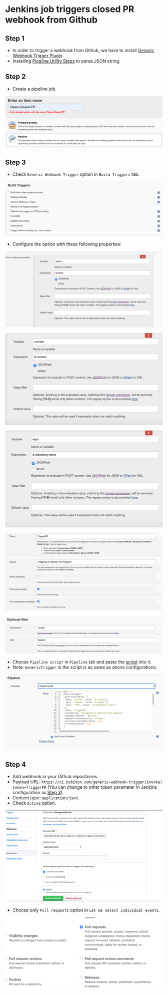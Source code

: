 # Jenkins job triggers closed PR webhook from Github

## Step 1
- In order to trigger a webhook from Github, we have to install [Generic Webhook Trigger Plugin](https://wiki.jenkins.io/display/JENKINS/Generic+Webhook+Trigger+Plugin).
- Installing [Pipeline Utility Steps](https://jenkins.io/doc/pipeline/steps/pipeline-utility-steps/) to parse JSON string.

## Step 2
- Create a pipeline job.

![Step 2](/img/step2.png)

## Step 3
- Check `Generic Webhook Trigger` option in `Build Triggers` tab.

![Step 3-1](/img/step3-1.png)

- Configure the option with these following properties:

![Step 3-2](/img/step3-2.png)

![Step 3-3](/img/step3-3.png)

![Step 3-4](/img/step3-4.png)

![Step 3-5](/img/step3-5.png)

![Step 3-6](/img/step3-6.png)

- Choose `Pipeline script` in `Pipeline` tab and paste the [script](/Jenkinsfile) into it.
- Note: `GenericTrigger` in the script is as same as above configurations.

![Step 3-7](/img/step3-7.png)

## Step 4
- Add webhook in your Github repositories.
- Payload URL: `https://ci.kobiton.com/generic-webhook-trigger/invoke?token=TriggerPR` (You can change to other token parameter in Jenkins configuration as [Step 3](#step-3)).
- Content type: `application/json`.
- Check `Active` option.

![Step 4-1](/img/step4-1.png)

- Choose only `Pull requests` option in `Let me select individual events`.

![Step 4-2](/img/step4-2.png)
